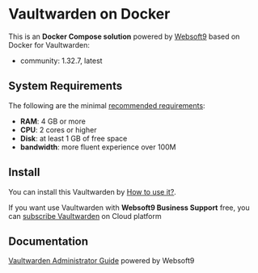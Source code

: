 # Vaultwarden on Docker  

This is an **Docker Compose solution** powered by [Websoft9](https://www.websoft9.com) based on Docker for Vaultwarden:


 - community:  1.32.7, latest


## System Requirements

The following are the minimal [recommended requirements]():

* **RAM**: 4 GB or more
* **CPU**: 2 cores or higher
* **Disk**: at least 1 GB of free space
* **bandwidth**: more fluent experience over 100M  

## Install

You can install this Vaultwarden by [How to use it?](https://github.com/Websoft9/docker-library#how-to-use-it).   

If you want use Vaultwarden with **Websoft9 Business Support** free, you can [subscribe Vaultwarden](https://www.websoft9.com/apps) on Cloud platform

## Documentation

[Vaultwarden Administrator Guide](https://support.websoft9.com/docs/vaultwarden) powered by Websoft9